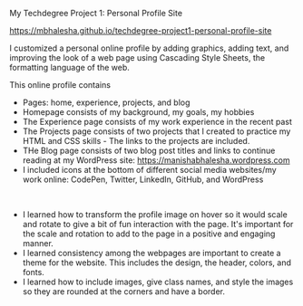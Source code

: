 My Techdegree Project 1: Personal Profile Site

https://mbhalesha.github.io/techdegree-project1-personal-profile-site
 
I customized a personal online profile by adding graphics, adding text, and improving the look of a web page using Cascading Style Sheets, the formatting language of the web. 

This online profile contains
- Pages: home, experience, projects, and blog
- Homepage consists of my background, my goals, my hobbies
- The Experience page consists of my work experience in the recent past
- The Projects page consists of two projects that I created to practice my HTML and CSS skills - The links to the projects are included.
- THe Blog page consists of two blog post titles and links to continue reading at my WordPress site: https://manishabhalesha.wordpress.com
- I included icons at the bottom of different social media websites/my work online: CodePen, Twitter, LinkedIn, GitHub, and WordPress  

<br>

- I learned how to transform the profile image on hover so it would scale and rotate to give a bit of fun interaction with the page. It's important for the scale and rotation to add to the page in a positive and engaging manner.
- I learned consistency among the webpages are important to create a theme for the website. This includes the design, the header, colors, and fonts.
- I learned how to include images, give class names, and style the images so they are rounded at the corners and have a border.
 
